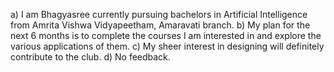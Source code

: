 a) I am Bhagyasree currently pursuing bachelors in Artificial Intelligence from Amrita Vishwa Vidyapeetham, Amaravati branch.
b) My plan for the next 6 months is to complete the courses I am interested in and explore the various applications of them.
c) My sheer interest in designing will definitely contribute to the club.
d) No feedback.
